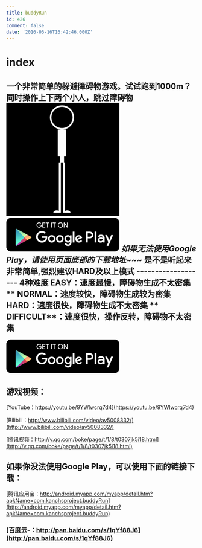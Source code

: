 ```yaml
---
title: buddyRun
id: 426
comment: false
date: '2016-06-16T16:42:46.000Z'
---
```


# index

 ## 一个非常简单的躲避障碍物游戏。试试跑到1000m？ 同时操作上下两个小人，跳过障碍物 [![HIGH_RESOLUTION_ICON](https://raw.githubusercontent.com/ankanch/blog/master/images/wp-content/uploads/2016/06/HIGH_RESOLUTION_ICON-300x300.png)](https://raw.githubusercontent.com/ankanch/blog/master/images/wp-content/uploads/2016/06/HIGH_RESOLUTION_ICON.png) [![D90D94331E54D2005CC8CEE352FF98ECF639](https://raw.githubusercontent.com/ankanch/blog/master/images/wp-content/uploads/2016/06/D90D94331E54D2005CC8CEE352FF98ECF639-300x89.png)](https://play.google.com/store/apps/details?id=com.kanchsproject.buddyRun) _如果无法使用Google Play，请使用页面底部的下载地址~~~_ 是不是听起来非常简单,强烈建议HARD及以上模式 ------------------- **4种难度 **EASY**：速度最慢，障碍物生成不太密集 ** NORMAL**：速度较快，障碍物生成较为密集 **HARD**：速度很快，障碍物生成不太密集 ** DIFFICULT**：速度很快，操作反转，障碍物不太密集

[![D90D94331E54D2005CC8CEE352FF98ECF639](https://raw.githubusercontent.com/ankanch/blog/master/images/wp-content/uploads/2016/06/D90D94331E54D2005CC8CEE352FF98ECF639-300x89.png)](https://play.google.com/store/apps/details?id=com.kanchsproject.buddyRun)

## 游戏视频：

[YouTube：https://youtu.be/9YWlwcrq7d4](https://youtu.be/9YWlwcrq7d4)

[Bilibili：http://www.bilibili.com/video/av5008332/](http://www.bilibili.com/video/av5008332/)

[腾讯视频：http://v.qq.com/boke/page/t/1/8/t0307jk5i18.html](http://v.qq.com/boke/page/t/1/8/t0307jk5i18.html)

## 如果你没法使用Google Play，可以使用下面的链接下载：

[腾讯应用宝：http://android.myapp.com/myapp/detail.htm?apkName=com.kanchsproject.buddyRun](http://android.myapp.com/myapp/detail.htm?apkName=com.kanchsproject.buddyRun)

### [百度云-：http://pan.baidu.com/s/1qYf88J6](http://pan.baidu.com/s/1qYf88J6)

